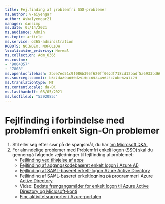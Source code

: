 ```yaml
---
title: Fejlfinding af problemfri SSO-problemer
ms.author: v-aiyengar
author: AshaIyengar21
manager: dansimp
ms.date: 01/14/2021
ms.audience: Admin
ms.topic: article
ms.service: o365-administration
ROBOTS: NOINDEX, NOFOLLOW
localization_priority: Normal
ms.collection: Adm_O365
ms.custom:
- "9004357"
- "7808"
ms.openlocfilehash: 2bde7ed51c9f086b395f620ff062df718cd12badf5a6933bd60ca0f81d6501eb
ms.sourcegitcommit: b5f7da89a650d2915dc652449623c78be6247175
ms.translationtype: MT
ms.contentlocale: da-DK
ms.lasthandoff: 08/05/2021
ms.locfileid: "53920857"
---
```

# <a name="troubleshooting-seamless-single-sign-on-issues"></a>Fejlfinding i forbindelse med problemfri enkelt Sign-On problemer

1. Stil eller søg efter svar på de spørgsmål, du har [om Microsoft Q&A.](https://docs.microsoft.com/azure/active-directory/reports-monitoring/howto-find-activity-reports#troubleshoot-issues-with-activity-reports)
1. For almindelige problemer med Problemfri enkelt logon (SSO) skal du gennemgå følgende vejledninger til fejlfinding af problemet:
    - [Fejlfinding ved tilføjelse af apps](https://docs.microsoft.com/azure/active-directory/manage-apps/troubleshoot-adding-apps) 
    - [Fejlfinding af adgangskodebaseret enkelt logon i Azure AD](https://docs.microsoft.com/azure/active-directory/manage-apps/troubleshoot-password-based-sso) 
    - [Fejlfinding af SAML-baseret enkelt-logon Azure Active Directory](https://docs.microsoft.com/azure/active-directory/manage-apps/troubleshoot-saml-based-sso) 
    - [Fejlfinding af SAML-baseret enkeltlogning på programmer i Azure Active Directory](https://docs.microsoft.com/azure/active-directory/manage-apps/debug-saml-sso-issues) 
    - Video: [Bedste fremgangsmåder for enkelt logon til Azure Active Directory og Microsoft-konti](https://azure.microsoft.com/resources/videos/ignite-2018-single-sign-on-best-practices-for-azure-active-directory-and-microsoft-accounts/) 
    - [Find aktivitetsrapporter i Azure-portalen](https://docs.microsoft.com/azure/active-directory/reports-monitoring/howto-find-activity-reports#troubleshoot-issues-with-activity-reports)